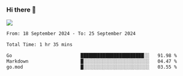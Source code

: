 ### Hi there 👋️

![](https://komarev.com/ghpvc/?username=Loner1024)

<!--START_SECTION:waka-->

```txt
From: 18 September 2024 - To: 25 September 2024

Total Time: 1 hr 35 mins

Go                         ███████████████████████░░   91.98 %
Markdown                   █░░░░░░░░░░░░░░░░░░░░░░░░   04.47 %
go.mod                     █░░░░░░░░░░░░░░░░░░░░░░░░   03.55 %
```

<!--END_SECTION:waka-->



